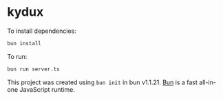 # kydux

To install dependencies:

```bash
bun install
```

To run:

```bash
bun run server.ts
```

This project was created using `bun init` in bun v1.1.21. [Bun](https://bun.sh) is a fast all-in-one JavaScript runtime.
